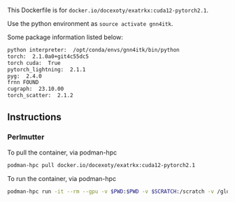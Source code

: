 This Dockerfile is for `docker.io/docexoty/exatrkx:cuda12-pytorch2.1`.

Use the python environment as `source activate gnn4itk`.

Some package information listed below:
```bash
python interpreter:  /opt/conda/envs/gnn4itk/bin/python
torch:  2.1.0a0+git4c55dc5
torch cuda:  True
pytorch_lightning:  2.1.1
pyg:  2.4.0
frnn FOUND
cugraph:  23.10.00
torch_scatter:  2.1.2
```

## Instructions


### Perlmutter
To pull the container, via podman-hpc
```bash
podman-hpc pull docker.io/docexoty/exatrkx:cuda12-pytorch2.1
```

To run the container, via podman-hpc
```bash
podman-hpc run -it --rm --gpu -v $PWD:$PWD -v $SCRATCH:/scratch -v /global/cfs/cdirs/m3443:/m3443 -w $PWD docker.io/docexoty/exatrkx:cuda12-pytorch2.1 bash
```
